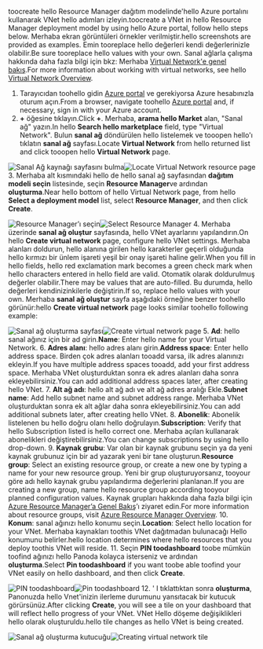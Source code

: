 <span data-ttu-id="d70ea-101">toocreate hello Resource Manager dağıtım modelinde'hello Azure portalını kullanarak VNet hello adımları izleyin.</span><span class="sxs-lookup"><span data-stu-id="d70ea-101">toocreate a VNet in hello Resource Manager deployment model by using hello Azure portal, follow hello steps below.</span></span> <span data-ttu-id="d70ea-102">Merhaba ekran görüntüleri örnekler verilmiştir.</span><span class="sxs-lookup"><span data-stu-id="d70ea-102">hello screenshots are provided as examples.</span></span> <span data-ttu-id="d70ea-103">Emin tooreplace hello değerleri kendi değerlerinizle olabilir.</span><span class="sxs-lookup"><span data-stu-id="d70ea-103">Be sure tooreplace hello values with your own.</span></span> <span data-ttu-id="d70ea-104">Sanal ağlarla çalışma hakkında daha fazla bilgi için bkz: Merhaba [Virtual Network'e genel bakış](../articles/virtual-network/virtual-networks-overview.md).</span><span class="sxs-lookup"><span data-stu-id="d70ea-104">For more information about working with virtual networks, see hello [Virtual Network Overview](../articles/virtual-network/virtual-networks-overview.md).</span></span>

1. <span data-ttu-id="d70ea-105">Tarayıcıdan toohello gidin [Azure portal](http://portal.azure.com) ve gerekiyorsa Azure hesabınızla oturum açın.</span><span class="sxs-lookup"><span data-stu-id="d70ea-105">From a browser, navigate toohello [Azure portal](http://portal.azure.com) and, if necessary, sign in with your Azure account.</span></span>
2. <span data-ttu-id="d70ea-106">**+** öğesine tıklayın.</span><span class="sxs-lookup"><span data-stu-id="d70ea-106">Click **+**.</span></span> <span data-ttu-id="d70ea-107">Merhaba, **arama hello Market** alan, "Sanal ağ" yazın.</span><span class="sxs-lookup"><span data-stu-id="d70ea-107">In hello **Search hello marketplace** field, type "Virtual Network".</span></span> <span data-ttu-id="d70ea-108">Bulun **sanal ağ** döndürülen hello listelemek ve tooopen hello'ı tıklatın **sanal ağ** sayfası.</span><span class="sxs-lookup"><span data-stu-id="d70ea-108">Locate **Virtual Network** from hello returned list and click tooopen hello **Virtual Network** page.</span></span>

  <span data-ttu-id="d70ea-109">![Sanal Ağ kaynağı sayfasını bulma](./media/vpn-gateway-basic-vnet-rm-portal-include/newvnetportal700.png "Sanal Ağ kaynağı sayfasını bulma")</span><span class="sxs-lookup"><span data-stu-id="d70ea-109">![Locate Virtual Network resource page](./media/vpn-gateway-basic-vnet-rm-portal-include/newvnetportal700.png "Locate virtual network resource page")</span></span>
3. <span data-ttu-id="d70ea-110">Merhaba alt kısmındaki hello de hello sanal ağ sayfasından **dağıtım modeli seçin** listesinde, seçin **Resource Manager**ve ardından **oluşturma**.</span><span class="sxs-lookup"><span data-stu-id="d70ea-110">Near hello bottom of hello Virtual Network page, from hello **Select a deployment model** list, select **Resource Manager**, and then click **Create**.</span></span>

  <span data-ttu-id="d70ea-111">![Resource Manager’ı seçin](./media/vpn-gateway-basic-vnet-rm-portal-include/resourcemanager250.png "Resource Manager’ı seçin")</span><span class="sxs-lookup"><span data-stu-id="d70ea-111">![Select Resource Manager](./media/vpn-gateway-basic-vnet-rm-portal-include/resourcemanager250.png "Select Resource Manager")</span></span>
4. <span data-ttu-id="d70ea-112">Merhaba üzerinde **sanal ağ oluştur** sayfasında, hello VNet ayarlarını yapılandırın.</span><span class="sxs-lookup"><span data-stu-id="d70ea-112">On hello **Create virtual network** page, configure hello VNet settings.</span></span> <span data-ttu-id="d70ea-113">Merhaba alanları doldurun, hello alanına girilen hello karakterler geçerli olduğunda hello kırmızı bir ünlem işareti yeşil bir onay işareti haline gelir.</span><span class="sxs-lookup"><span data-stu-id="d70ea-113">When you fill in hello fields, hello red exclamation mark becomes a green check mark when hello characters entered in hello field are valid.</span></span> <span data-ttu-id="d70ea-114">Otomatik olarak doldurulmuş değerler olabilir.</span><span class="sxs-lookup"><span data-stu-id="d70ea-114">There may be values that are auto-filled.</span></span> <span data-ttu-id="d70ea-115">Bu durumda, hello değerleri kendinizinkilerle değiştirin.</span><span class="sxs-lookup"><span data-stu-id="d70ea-115">If so, replace hello values with your own.</span></span> <span data-ttu-id="d70ea-116">Merhaba **sanal ağ oluştur** sayfa aşağıdaki örneğine benzer toohello görünür:</span><span class="sxs-lookup"><span data-stu-id="d70ea-116">hello **Create virtual network** page looks similar toohello following example:</span></span>

  <span data-ttu-id="d70ea-117">![Sanal ağ oluşturma sayfası](./media/vpn-gateway-basic-vnet-rm-portal-include/createvnet300.png "Sanal ağ oluşturma sayfası")</span><span class="sxs-lookup"><span data-stu-id="d70ea-117">![Create virtual network page](./media/vpn-gateway-basic-vnet-rm-portal-include/createvnet300.png "Create virtual network page")</span></span>
5. <span data-ttu-id="d70ea-118">**Ad**: hello sanal ağınız için bir ad girin.</span><span class="sxs-lookup"><span data-stu-id="d70ea-118">**Name**: Enter hello name for your Virtual Network.</span></span>
6. <span data-ttu-id="d70ea-119">**Adres alanı**: hello adres alanı girin.</span><span class="sxs-lookup"><span data-stu-id="d70ea-119">**Address space**: Enter hello address space.</span></span> <span data-ttu-id="d70ea-120">Birden çok adres alanları tooadd varsa, ilk adres alanınızı ekleyin.</span><span class="sxs-lookup"><span data-stu-id="d70ea-120">If you have multiple address spaces tooadd, add your first address space.</span></span> <span data-ttu-id="d70ea-121">Merhaba VNet oluşturduktan sonra ek adres alanları daha sonra ekleyebilirsiniz.</span><span class="sxs-lookup"><span data-stu-id="d70ea-121">You can add additional address spaces later, after creating hello VNet.</span></span>
7. <span data-ttu-id="d70ea-122">**Alt ağ adı**: hello alt ağ adı ve alt ağ adres aralığı Ekle.</span><span class="sxs-lookup"><span data-stu-id="d70ea-122">**Subnet name**: Add hello subnet name and subnet address range.</span></span> <span data-ttu-id="d70ea-123">Merhaba VNet oluşturduktan sonra ek alt ağlar daha sonra ekleyebilirsiniz.</span><span class="sxs-lookup"><span data-stu-id="d70ea-123">You can add additional subnets later, after creating hello VNet.</span></span>
8. <span data-ttu-id="d70ea-124">**Abonelik**: Abonelik listelenen bu hello doğru olanı hello doğrulayın.</span><span class="sxs-lookup"><span data-stu-id="d70ea-124">**Subscription**: Verify that hello Subscription listed is hello correct one.</span></span> <span data-ttu-id="d70ea-125">Merhaba açılan kullanarak abonelikleri değiştirebilirsiniz.</span><span class="sxs-lookup"><span data-stu-id="d70ea-125">You can change subscriptions by using hello drop-down.</span></span>
9. <span data-ttu-id="d70ea-126">**Kaynak grubu**: Var olan bir kaynak grubunu seçin ya da yeni kaynak grubunuz için bir ad yazarak yeni bir tane oluşturun.</span><span class="sxs-lookup"><span data-stu-id="d70ea-126">**Resource group**: Select an existing resource group, or create a new one by typing a name for your new resource group.</span></span> <span data-ttu-id="d70ea-127">Yeni bir grup oluşturuyorsanız, tooyour göre adı hello kaynak grubu yapılandırma değerlerini planlanan.</span><span class="sxs-lookup"><span data-stu-id="d70ea-127">If you are creating a new group, name hello resource group according tooyour planned configuration values.</span></span> <span data-ttu-id="d70ea-128">Kaynak grupları hakkında daha fazla bilgi için [Azure Resource Manager’a Genel Bakış](../articles/azure-resource-manager/resource-group-overview.md#resource-groups)’ı ziyaret edin.</span><span class="sxs-lookup"><span data-stu-id="d70ea-128">For more information about resource groups, visit [Azure Resource Manager Overview](../articles/azure-resource-manager/resource-group-overview.md#resource-groups).</span></span>
10. <span data-ttu-id="d70ea-129">**Konum**: sanal ağınızı hello konumu seçin.</span><span class="sxs-lookup"><span data-stu-id="d70ea-129">**Location**: Select hello location for your VNet.</span></span> <span data-ttu-id="d70ea-130">Merhaba kaynakları toothis VNet dağıtmadan bulunacağı Hello konumunu belirler.</span><span class="sxs-lookup"><span data-stu-id="d70ea-130">hello location determines where hello resources that you deploy toothis VNet will reside.</span></span>
11. <span data-ttu-id="d70ea-131">Seçin **PIN toodashboard** toobe mümkün toofind ağınızı hello Panoda kolayca isterseniz ve ardından **oluşturma**.</span><span class="sxs-lookup"><span data-stu-id="d70ea-131">Select **Pin toodashboard** if you want toobe able toofind your VNet easily on hello dashboard, and then click **Create**.</span></span>

 <span data-ttu-id="d70ea-132">![PIN toodashboard](./media/vpn-gateway-basic-vnet-rm-portal-include/pintodashboard150.png "PIN toodashboard")</span><span class="sxs-lookup"><span data-stu-id="d70ea-132">![Pin toodashboard](./media/vpn-gateway-basic-vnet-rm-portal-include/pintodashboard150.png "pin toodashboard")</span></span>
12. <span data-ttu-id="d70ea-133">' I tıklattıktan sonra **oluşturma**, Panonuzda hello Vnet'inizin ilerleme durumunu yansıtacak bir kutucuk görürsünüz.</span><span class="sxs-lookup"><span data-stu-id="d70ea-133">After clicking **Create**, you will see a tile on your dashboard that will reflect hello progress of your VNet.</span></span> <span data-ttu-id="d70ea-134">VNet Hello döşeme değişiklikleri hello olarak oluşturuldu.</span><span class="sxs-lookup"><span data-stu-id="d70ea-134">hello tile changes as hello VNet is being created.</span></span>

  <span data-ttu-id="d70ea-135">![Sanal ağ oluşturma kutucuğu](./media/vpn-gateway-basic-vnet-rm-portal-include/deploying150.png "Creating virtual network tile")</span><span class="sxs-lookup"><span data-stu-id="d70ea-135">![Creating virtual network tile](./media/vpn-gateway-basic-vnet-rm-portal-include/deploying150.png "Creating virtual network tile")</span></span>